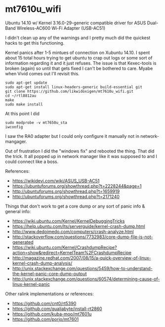 # mt7610u_wifi
Ubuntu 14.10 w/ Kernel 3.16.0-29-generic compatible driver for ASUS Dual-Band Wireless-AC600 Wi-Fi Adapter (USB-AC51)

I didn't clean up any of the warnings and I pretty much did the quickest hacks to get this functioning.

Kernel panics after 1-5 mintues of connection on Xubuntu 14.10. I spent about 15 total hours trying to get ubuntu to crap out logs or some sort of information regarding it and it just refuses. The issue is that Kexec-tools is broken (again) so until that gets fixed I can't be bothered to care. Myabe when Vivid comes out I'll revisit this.

```
sudo apt-get update
sudo apt-get install linux-headers-generic build-essential git
git clone https://github.com/likwidoxigen/mt7610u_wifi.git
cd ~/rtl8812au
make
sudo make install
```
  

At this point I did 
```
sudo modprobe -v mt7650u_sta
iwconfig
```

I saw the RA0 adapter but I could only configure it manually not in network-mangager. 

Out of frustration I did the "windows fix" and rebooted the thing. That did the trick.
It all popped up in network manager like it was supposed to and I could connect like a boss.



References:
- https://wikidevi.com/wiki/ASUS_USB-AC51
- https://ubuntuforums.org/showthread.php?t=2228244&page=1
- http://ubuntuforums.org/showthread.php?t=1659919
- http://ubuntuforums.org/showthread.php?t=2171240


Things that don't work to get a core dump or any sort of panic info & general info:
- https://wiki.ubuntu.com/Kernel/KernelDebuggingTricks  
- https://help.ubuntu.com/lts/serverguide/kernel-crash-dump.html
- http://www.dedoimedo.com/computers/crash-analyze.html
- http://stackoverflow.com/questions/7732983/core-dump-file-is-not-generated
- https://wiki.ubuntu.com/Kernel/CrashdumpRecipe?action=show&redirect=KernelTeam%2FCrashdumpRecipe
- http://magazine.redhat.com/2007/08/15/a-quick-overview-of-linux-kernel-crash-dump-analysis/
- http://unix.stackexchange.com/questions/5459/how-to-understand-the-kernel-panic-core-dump-output
- http://unix.stackexchange.com/questions/60574/determining-cause-of-linux-kernel-panic


Other ralink implementations or references:
- https://github.com/cnt0/rt5390
- https://github.com/qualiabyte/install-rt2860
- https://github.com/kuba-moo/mt7601u
- https://github.com/porjo/mt7601
